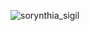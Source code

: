 ![sorynthia_sigil](https://github.com/user-attachments/assets/41def324-4431-45db-b3f7-4c20b32eb4e0)
